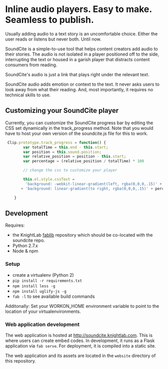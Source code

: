 # Inline audio players. Easy to make. Seamless to publish.

Usually adding audio to a text story is an uncomfortable choice. Either the user reads or listens but never both. Until now.

SoundCite is a simple-to-use tool that helps content creators add audio to their stories. The audio is not isolated in a player positioned off to the side, interrupting the text or housed in a garish player that distracts content consumers from reading.

SoundCite's audio is just a link that plays right under the relevant text.

SoundCite audio adds emotion or context to the text. It never asks users to look away from what their reading. And, most importantly, it requires no technical skills to use.


## Customizing your SoundCite player

Currently, you can customize the SoundCite progress bar by editing the CSS set dynamically in the track_progress method. Note that you would have to host your own version of the soundcite.js file for this to work.

```javascript
 Clip.prototype.track_progress = function() {
        var totalTime = this.end - this.start;
        var position = this.sound.position;
        var relative_position = position - this.start;
        var percentage = (relative_position / totalTime) * 100

        // change the css to customize your player

        this.el.style.cssText = 
         'background: -webkit-linear-gradient(left, rgba(0,0,0,.15)' + percentage + '%, rgba(0,0,0,.05)' + (percentage + 1) + '%);'
       + 'background: linear-gradient(to right, rgba(0,0,0,.15)' + percentage + '%, rgba(0,0,0,.05)' + (percentage + 1) + '%);';

    }
```

## Development

Requires:
 * the KnightLab [fablib](https://github.com/NUKnightLab/fablib) repository which should be co-located with the soundcite repo.
 * Python 2.7.x
 * Node & npm

### Setup

 * create a virtualenv (Python 2)
 * `pip install -r requirements.txt`
 * `npm install less -g`
 * `npm install uglify-js -g`
 * `fab -l` to see available build commands

Additonally: Set your WORKON_HOME environment variable to point to the location of your virtualenvironments.

### Web application development

The web application is hosted at http://soundcite.knightlab.com. This is where
users can create embed codes. In development, it runs as a Flask application
via `fab serve`. For deployment, it is compiled into a static site.

The web application and its assets are located in the `website` directory of
this repository.
